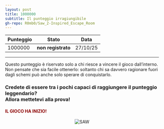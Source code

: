 ```yaml
---
layout: post
title: 1000000
subtitle: Il punteggio irragiungibile
gh-repo: R0mb0/Saw_2-Inspired_Escape_Room
---
```


<div align="center">

| Punteggio | Stato | Data |
|-----------|-------|------|
| 1000000   | **non registrato**  | 27/10/25  |

</div>

---

<p>
Questo punteggio è riservato solo a chi riesce a vincere il gioco dall’interno.<br>
Non pensate che sia facile ottenerlo: soltanto chi sa davvero ragionare fuori dagli schemi può anche solo sperare di conquistarlo.
</p>


<h3>
Credete di essere tra i pochi capaci di raggiungere il punteggio leggendario?<br>
Allora mettetevi alla prova!
<br>
<h4 style="color: DarkRed;">IL GIOCO HA INIZIO!</h4>
</h3>

<div style="text-align: center;">
  <img src="https://media.tenor.com/tGlNBmU3Q2AAAAAM/after-saw.gif" alt="SAW">
</div>
